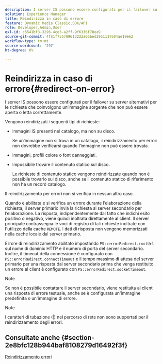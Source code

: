 ```yaml
---
description: I server IS possono essere configurati per il failover su server alternativi per le richieste che coinvolgono un’immagine sorgente che non può essere aperta o letta correttamente.
solution: Experience Manager
title: Reindirizza in caso di errore
feature: Dynamic Media Classic,SDK/API
role: Developer,Admin,User
exl-id: c5541bf3-3296-4ce3-a2ff-9f6336f78ea9
source-git-commit: 4f81f755789613222a66bed2961117604ae19e62
workflow-type: tm+mt
source-wordcount: '297'
ht-degree: 0%

---
```


# Reindirizza in caso di errore{#redirect-on-error}

I server IS possono essere configurati per il failover su server alternativi per le richieste che coinvolgono un’immagine sorgente che non può essere aperta o letta correttamente.

Vengono reindirizzati i seguenti tipi di richieste:

* Immagini IS presenti nel catalogo, ma non su disco.

  Se un’immagine non si trova in un catalogo, il reindirizzamento per errori non dovrebbe verificarsi quando l’immagine non può essere trovata.

* Immagini, profili colore o font danneggiati.
* Impossibile trovare il contenuto statico sul disco.

  Le richieste di contenuto statico vengono reindirizzate quando non è possibile trovarlo sul disco, anche se il contenuto statico di riferimento non ha un record catalogo.

Il reindirizzamento per errori non si verifica in nessun altro caso.

Quando è abilitata e si verifica un errore durante l’elaborazione della richiesta, il server primario invia la richiesta al server secondario per l’elaborazione. La risposta, indipendentemente dal fatto che indichi esito positivo o negativo, viene quindi inoltrata direttamente al client. Il server principale contrassegna le voci di registro di tali richieste inoltrate con l&#39;utilizzo della cache `REMOTE`. I dati di risposta non vengono memorizzati nella cache locale dal server primario.

Errore di reindirizzamento abilitato impostando `PS::errorRedirect.rootUrl` sul nome di dominio HTTP e il numero di porta del server secondario. Inoltre, il timeout della connessione è configurato con `PS::errorRedirect.connectTimeout` e il tempo massimo di attesa del server primario per una risposta dal server secondario prima che venga restituito un errore al client è configurato con `PS::errorRedirect.socketTimeout`.

>[!NOTE]
>
>Se non è possibile contattare il server secondario, viene restituita al client una risposta di errore testuale, anche se è configurata un&#39;immagine predefinita o un&#39;immagine di errore.

>[!NOTE]
>
>I caratteri di tubazione (|) nel percorso di rete non sono supportati per il reindirizzamento degli errori.

## Consultate anche {#section-2e8bfc128b944baf8108279d16492f3f}

[Reindirizzamento errori](../../../is-api/image-serving-api-ref/c-configuration-and-administration/c-server-settings/r-error-redirection.md#reference-268b1bf6ce1b44bb979727c6f5daf1ac)

